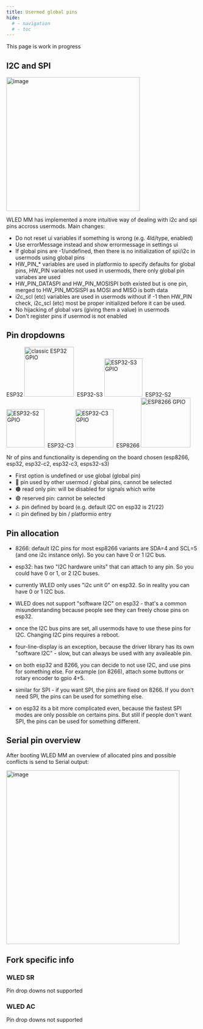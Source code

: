 ```yaml
---
title: Usermod global pins
hide:
  # - navigation
  # - toc
---
```



This page is work in progress

## I2C and SPI

<img width="350" alt="image" src="https://user-images.githubusercontent.com/91013628/212864986-6d76bce7-0032-4624-b9a3-bb30af2e81d7.png">

WLED MM has implemented a more intuitive way of dealing with i2c and spi pins accross usermods. Main changes:

* Do not reset ui variables if something is wrong (e.g. 4ld/type, enabled)
* Use errorMessage instead and show errormessage in settings ui
* If global pins are -1/undefined, then there is no initialization of spi/i2c in usermods using global pins
* HW_PIN_* variables are used in platformio to specify defaults for global pins, HW_PIN variables not used in usermods, there only global pin variabes are used
* HW_PIN_DATASPI and HW_PIN_MOSISPI both existed but is one pin, merged to HW_PIN_MOSISPI as MOSI and MISO is both data
* i2c_scl (etc) variables are used in usermods without if -1 then HW_PIN check, i2c_scl (etc) most be proper initialized before it can be used.
* No hijacking of global vars (giving them a value) in usermods
* Don't register pins if usermod is not enabled

## Pin dropdowns
ESP32 <img width="130" alt="classic ESP32 GPIO" src="https://user-images.githubusercontent.com/91013628/212557801-0329826a-9d00-4c85-abd9-049c73c5a773.png"> &nbsp;ESP32-S3 <img width="100" alt="ESP32-S3 GPIO" src="https://user-images.githubusercontent.com/91013628/212862709-95f150fd-42b8-4191-bbf4-d525ab8978a2.png"> &nbsp;ESP32-S2 <img width="100" alt="ESP32-S2 GPIO" src="https://user-images.githubusercontent.com/91013628/212862773-1e330fb8-2f7d-47a7-989c-3791c2fec416.png"> 
&nbsp;ESP32-C3 <img width="100" alt="ESP32-C3 GPIO" src="https://user-images.githubusercontent.com/91616163/213477428-ce9825a8-843e-4423-983b-42e7131f8c0f.png"> 
&nbsp;ESP8266 <img width="130" alt="ESP8266 GPIO" src="https://user-images.githubusercontent.com/91616163/213484502-e3d84f63-a25b-40fa-a2db-7fc83d53911d.png">



Nr of pins and functionality is depending on the board chosen (esp8266, esp32, esp32-c2, esp32-c3, esps32-s3)

* First option is undefined or use global (global pin)
* 🔴 pin used by other usermod / global pins, cannot be selected
* 🟠 read only pin: will be disabled for signals which write
* 🟣 reserved pin: cannot be selected
* ⍼ pin defined by board (e.g. default I2C on esp32 is 21/22)
* ⎌ pin defined by bin / platformio entry

## Pin allocation
* 8266: default I2C pins for most esp8266 variants are SDA=4 and SCL=5 (and one i2c instance only). So you can have 0 or 1 I2C bus.
* esp32: has two "I2C hardware units" that can attach to any pin.  So you could have 0 or 1, or 2 I2C buses.
* currently WLED only uses "i2c unit 0" on esp32. So in reality you can have 0 or 1 I2C bus.
* WLED does not support "software I2C" on esp32 - that's a common misunderstanding because people see they can freely chose pins on esp32.
* once the I2C bus pins are set, all usermods have to use these pins for I2C. Changing I2C pins requires a reboot.
* four-line-display is an exception, because the driver library has its own "software I2C" - slow, but can always be used with any availeable pin.

* on both esp32 and 8266, you can decide to not use I2C, and use pins for something else. For example (on 8266), attach some buttons or rotary encoder to gpio 4+5. 
* similar for SPI - if you want SPI, the pins are fixed on 8266. If you don't need SPI, the pins can be used for something else.
* on esp32 its a bit more complicated even, because the fastest SPI modes are only possible on certains pins. But still if people don't want SPI, the pins can be used for something different.

## Serial pin overview
After booting WLED MM an overview of allocated pins and possible conflicts is send to Serial output:

<img width="454" alt="image" src="https://user-images.githubusercontent.com/91013628/212862122-06dca5b1-0c37-4e5b-a43d-4a0b372d1698.png">


## Fork specific info

### WLED SR
Pin drop downs not supported

### WLED AC
Pin drop downs not supported

